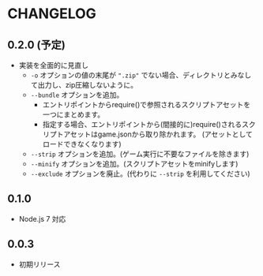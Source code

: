# CHANGELOG

## 0.2.0 (予定)

* 実装を全面的に見直し
  * `-o` オプションの値の末尾が `".zip"` でない場合、ディレクトリとみなして出力し、zip圧縮しないように。
  * `--bundle` オプションを追加。
    * エントリポイントからrequire()で参照されるスクリプトアセットを一つにまとめます。
    * 指定する場合、エントリポイントから(間接的に)require()されるスクリプトアセットはgame.jsonから取り除かれます。
      (アセットとしてロードできなくなります)
  * `--strip` オプションを追加。(ゲーム実行に不要なファイルを除きます)
  * `--minify` オプションを追加。(スクリプトアセットをminifyします)
  * `--exclude` オプションを廃止。(代わりに `--strip` を利用してください)

## 0.1.0

* Node.js 7 対応

## 0.0.3

* 初期リリース
